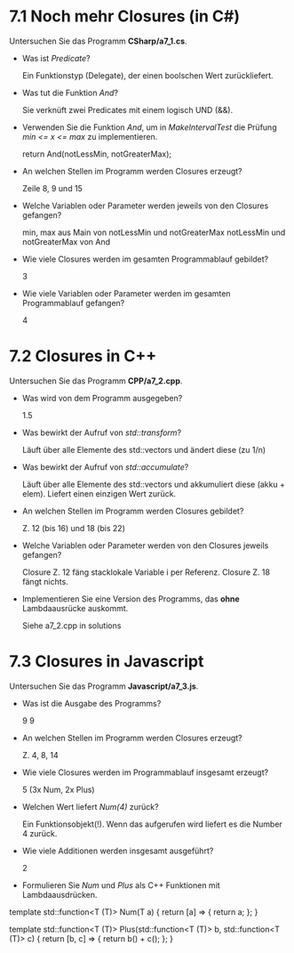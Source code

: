 # 7.1 Noch mehr Closures (in C#)

Untersuchen Sie das Programm **CSharp/a7_1.cs**.

* Was ist *Predicate<T>*?

  Ein Funktionstyp (Delegate), der
  einen boolschen Wert zurückliefert.

* Was tut die Funktion *And*?

  Sie verknüft zwei Predicates
  mit einem logisch UND (&&).

* Verwenden Sie die Funktion *And*, um in *MakeIntervalTest* die Prüfung *min <= x <= max* zu implementieren.

  return And<double>(notLessMin, notGreaterMax);

* An welchen Stellen im Programm werden Closures erzeugt?

  Zeile 8, 9 und 15

* Welche Variablen oder Parameter werden jeweils von den Closures gefangen?

  min, max aus Main von notLessMin und notGreaterMax
  notLessMin und notGreaterMax von And

* Wie viele Closures werden im gesamten Programmablauf gebildet?

  3

* Wie viele Variablen oder Parameter werden im gesamten Programmablauf gefangen?

  4

# 7.2 Closures in C++

Untersuchen Sie das Programm **CPP/a7_2.cpp**.

* Was wird von dem Programm ausgegeben?

  1.5

* Was bewirkt der Aufruf von *std::transform*?

  Läuft über alle Elemente des std::vectors
  und ändert diese (zu 1/n)

* Was bewirkt der Aufruf von *std::accumulate*?

  Läuft über alle Elemente des std::vectors
  und akkumuliert diese (akku + elem).
  Liefert einen einzigen Wert zurück.

* An welchen Stellen im Programm werden Closures gebildet?

  Z. 12 (bis 16) und 18 (bis 22)

* Welche Variablen oder Parameter werden von den Closures jeweils gefangen?

  Closure Z. 12 fäng stacklokale Variable i
  per Referenz. Closure Z. 18 fängt nichts.

* Implementieren Sie eine Version des Programms, das **ohne** Lambdaausrücke auskommt.

  Siehe a7_2.cpp in solutions

# 7.3 Closures in Javascript

Untersuchen Sie das Programm **Javascript/a7_3.js**.

* Was ist die Ausgabe des Programms?

  9
  9

* An welchen Stellen im Programm werden Closures erzeugt?

  Z. 4, 8, 14

* Wie viele Closures werden im Programmablauf insgesamt erzeugt?

  5 (3x Num, 2x Plus)

* Welchen Wert liefert *Num(4)* zurück?

  Ein Funktionsobjekt(!).
  Wenn das aufgerufen wird liefert
  es die Number 4 zurück.

* Wie viele Additionen werden insgesamt ausgeführt?

  2

* Formulieren Sie *Num* und *Plus* als C++ Funktionen mit Lambdaausdrücken.

template<typename T>
std::function<T (T)> Num(T a) {
  return [a] => { return a; };
}

template<typename T>
std::function<T (T)> Plus(std::function<T (T)> b, std::function<T (T)> c) {
  return [b, c] => { return b() + c(); };
}
